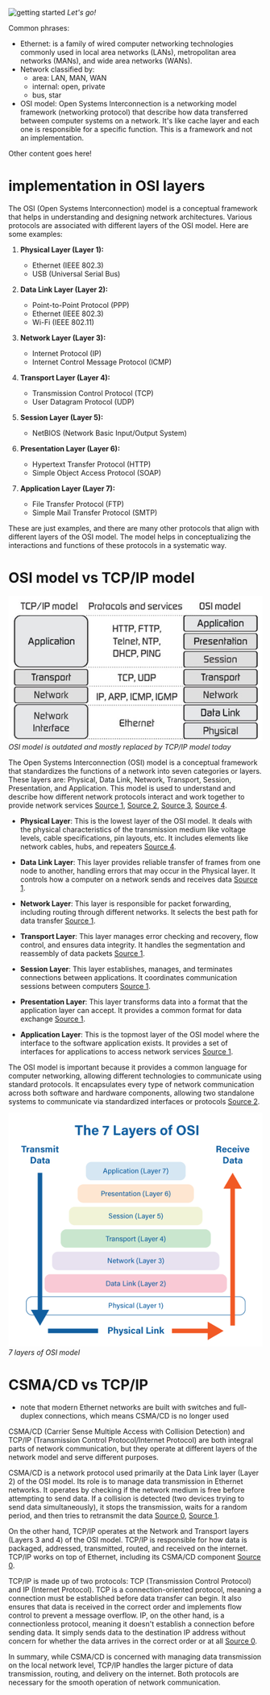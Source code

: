 ![getting started](https://media.giphy.com/media/gegsYiciYvqmA5CwT7/giphy.gif)
*Let's go!*

Common phrases:

- Ethernet: is a family of wired computer networking technologies commonly used in local area networks (LANs), metropolitan area networks (MANs), and wide area networks (WANs).
- Network classified by:
	- area: LAN, MAN, WAN
	- internal: open, private
	- bus, star
- OSI model: Open Systems Interconnection is a networking model framework (networking protocol) that describe how data transferred between computer systems on a network. It's like cache layer and each one is responsible for a specific function. This is a framework and not an implementation.

Other content goes here!

# implementation in OSI layers

The OSI (Open Systems Interconnection) model is a conceptual framework that helps in understanding and designing network architectures. Various protocols are associated with different layers of the OSI model. Here are some examples:

1. **Physical Layer (Layer 1):**
   - Ethernet (IEEE 802.3)
   - USB (Universal Serial Bus)

2. **Data Link Layer (Layer 2):**
   - Point-to-Point Protocol (PPP)
   - Ethernet (IEEE 802.3)
   - Wi-Fi (IEEE 802.11)

3. **Network Layer (Layer 3):**
   - Internet Protocol (IP)
   - Internet Control Message Protocol (ICMP)

4. **Transport Layer (Layer 4):**
   - Transmission Control Protocol (TCP)
   - User Datagram Protocol (UDP)

5. **Session Layer (Layer 5):**
   - NetBIOS (Network Basic Input/Output System)

6. **Presentation Layer (Layer 6):**
   - Hypertext Transfer Protocol (HTTP)
   - Simple Object Access Protocol (SOAP)

7. **Application Layer (Layer 7):**
   - File Transfer Protocol (FTP)
   - Simple Mail Transfer Protocol (SMTP)

These are just examples, and there are many other protocols that align with different layers of the OSI model. The model helps in conceptualizing the interactions and functions of these protocols in a systematic way.

# OSI model vs TCP/IP model

![osi vs tcp](attachments/20240126-osi-vs-tcpip.png)
*OSI model is outdated and mostly replaced by TCP/IP model today*

The Open Systems Interconnection (OSI) model is a conceptual framework that standardizes the functions of a network into seven categories or layers. These layers are: Physical, Data Link, Network, Transport, Session, Presentation, and Application. This model is used to understand and describe how different network protocols interact and work together to provide network services [Source 1](https://en.wikipedia.org/wiki/OSI_model), [Source 2](https://aws.amazon.com/what-is/osi-model/), [Source 3](https://www.techtarget.com/searchnetworking/definition/OSI), [Source 4](https://www.forcepoint.com/cyber-edu/osi-model).

- **Physical Layer**: This is the lowest layer of the OSI model. It deals with the physical characteristics of the transmission medium like voltage levels, cable specifications, pin layouts, etc. It includes elements like network cables, hubs, and repeaters [Source 4](https://www.forcepoint.com/cyber-edu/osi-model).

- **Data Link Layer**: This layer provides reliable transfer of frames from one node to another, handling errors that may occur in the Physical layer. It controls how a computer on a network sends and receives data [Source 1](https://en.wikipedia.org/wiki/OSI_model).

- **Network Layer**: This layer is responsible for packet forwarding, including routing through different networks. It selects the best path for data transfer [Source 1](https://en.wikipedia.org/wiki/OSI_model).

- **Transport Layer**: This layer manages error checking and recovery, flow control, and ensures data integrity. It handles the segmentation and reassembly of data packets [Source 1](https://en.wikipedia.org/wiki/OSI_model).

- **Session Layer**: This layer establishes, manages, and terminates connections between applications. It coordinates communication sessions between computers [Source 1](https://en.wikipedia.org/wiki/OSI_model).

- **Presentation Layer**: This layer transforms data into a format that the application layer can accept. It provides a common format for data exchange [Source 1](https://en.wikipedia.org/wiki/OSI_model).

- **Application Layer**: This is the topmost layer of the OSI model where the interface to the software application exists. It provides a set of interfaces for applications to access network services [Source 1](https://en.wikipedia.org/wiki/OSI_model).

The OSI model is important because it provides a common language for computer networking, allowing different technologies to communicate using standard protocols. It encapsulates every type of network communication across both software and hardware components, allowing two standalone systems to communicate via standardized interfaces or protocols [Source 2](https://aws.amazon.com/what-is/osi-model/).

![7 layers](./attachments/20240125-7-layers.png)
*7 layers of OSI model*

# CSMA/CD vs TCP/IP

- note that modern Ethernet networks are built with switches and full-duplex connections, which means CSMA/CD is no longer used

CSMA/CD (Carrier Sense Multiple Access with Collision Detection) and TCP/IP (Transmission Control Protocol/Internet Protocol) are both integral parts of network communication, but they operate at different layers of the network model and serve different purposes.

CSMA/CD is a network protocol used primarily at the Data Link layer (Layer 2) of the OSI model. Its role is to manage data transmission in Ethernet networks. It operates by checking if the network medium is free before attempting to send data. If a collision is detected (two devices trying to send data simultaneously), it stops the transmission, waits for a random period, and then tries to retransmit the data [Source 0](https://copperhilltech.com/blog/industrial-ethernet-guide-ethernet-csmacd-tcpip-and-udp/), [Source 1](https://study-ccna.com/csma-cd/).

On the other hand, TCP/IP operates at the Network and Transport layers (Layers 3 and 4) of the OSI model. TCP/IP is responsible for how data is packaged, addressed, transmitted, routed, and received on the internet. TCP/IP works on top of Ethernet, including its CSMA/CD component [Source 0](https://copperhilltech.com/blog/industrial-ethernet-guide-ethernet-csmacd-tcpip-and-udp/).

TCP/IP is made up of two protocols: TCP (Transmission Control Protocol) and IP (Internet Protocol). TCP is a connection-oriented protocol, meaning a connection must be established before data transfer can begin. It also ensures that data is received in the correct order and implements flow control to prevent a message overflow. IP, on the other hand, is a connectionless protocol, meaning it doesn't establish a connection before sending data. It simply sends data to the destination IP address without concern for whether the data arrives in the correct order or at all [Source 0](https://copperhilltech.com/blog/industrial-ethernet-guide-ethernet-csmacd-tcpip-and-udp/).

In summary, while CSMA/CD is concerned with managing data transmission on the local network level, TCP/IP handles the larger picture of data transmission, routing, and delivery on the internet. Both protocols are necessary for the smooth operation of network communication.




